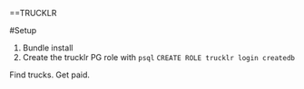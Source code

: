 ==TRUCKLR

#Setup

1. Bundle install
2. Create the trucklr PG role with
	`psql`
	`CREATE ROLE trucklr login createdb`



Find trucks. Get paid.